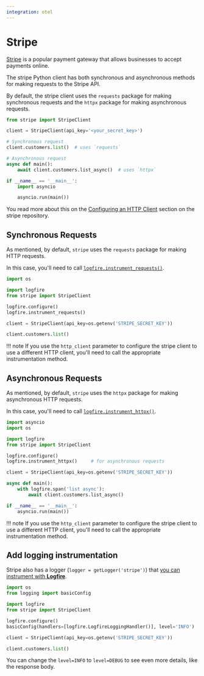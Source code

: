 ```yaml
---
integration: otel
---
```


# Stripe

[Stripe] is a popular payment gateway that allows businesses to accept payments online.

The stripe Python client has both synchronous and asynchronous methods for making requests to the Stripe API.

By default, the stripe client uses the `requests` package for making synchronous requests and
the `httpx` package for making asynchronous requests.

```py
from stripe import StripeClient

client = StripeClient(api_key='<your_secret_key>')

# Synchronous request
client.customers.list()  # uses `requests`

# Asynchronous request
async def main():
    await client.customers.list_async()  # uses `httpx`

if __name__ == '__main__':
    import asyncio

    asyncio.run(main())
```

You read more about this on the [Configuring an HTTP Client] section on the stripe repository.

## Synchronous Requests

As mentioned, by default, `stripe` uses the `requests` package for making HTTP requests.

In this case, you'll need to call [`logfire.instrument_requests()`][requests-section].

```py
import os

import logfire
from stripe import StripeClient

logfire.configure()
logfire.instrument_requests()

client = StripeClient(api_key=os.getenv('STRIPE_SECRET_KEY'))

client.customers.list()
```

!!! note
    If you use the `http_client` parameter to configure the stripe client to use a different HTTP client,
    you'll need to call the appropriate instrumentation method.

## Asynchronous Requests

As mentioned, by default, `stripe` uses the `httpx` package for making asynchronous HTTP requests.

In this case, you'll need to call [`logfire.instrument_httpx()`][httpx-section].

```py
import asyncio
import os

import logfire
from stripe import StripeClient

logfire.configure()
logfire.instrument_httpx()     # for asynchronous requests

client = StripeClient(api_key=os.getenv('STRIPE_SECRET_KEY'))

async def main():
    with logfire.span('list async'):
        await client.customers.list_async()

if __name__ == '__main__':
    asyncio.run(main())
```

!!! note
    If you use the `http_client` parameter to configure the stripe client to use a different HTTP client,
    you'll need to call the appropriate instrumentation method.

## Add logging instrumentation

Stripe also has a logger (`logger = getLogger('stripe')`) that [you can instrument with **Logfire**][logging-section].

```py hl_lines="8"
import os
from logging import basicConfig

import logfire
from stripe import StripeClient

logfire.configure()
basicConfig(handlers=[logfire.LogfireLoggingHandler()], level='INFO')

client = StripeClient(api_key=os.getenv('STRIPE_SECRET_KEY'))

client.customers.list()
```

You can change the `level=INFO` to `level=DEBUG` to see even more details, like the response body.

[Stripe]: https://stripe.com
[Configuring an HTTP Client]: https://github.com/stripe/stripe-python#configuring-an-http-client
[logging-section]: logging.md
[requests-section]: http-clients/requests.md
[httpx-section]: http-clients/httpx.md
